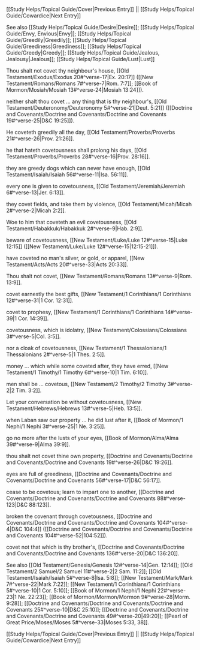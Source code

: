 [[Study Helps/Topical Guide/Cover|Previous Entry]]  ||  [[Study Helps/Topical Guide/Cowardice|Next Entry]]

 See also [[Study Helps/Topical Guide/Desire|Desire]]; [[Study Helps/Topical Guide/Envy, Envious|Envy]]; [[Study Helps/Topical Guide/Greedily|Greedily]]; [[Study Helps/Topical Guide/Greediness|Greediness]]; [[Study Helps/Topical Guide/Greedy|Greedy]]; [[Study Helps/Topical Guide/Jealous, Jealousy|Jealous]]; [[Study Helps/Topical Guide/Lust|Lust]]

 Thou shalt not covet thy neighbour's house, [[Old Testament/Exodus/Exodus 20#^verse-17|Ex. 20:17]] ([[New Testament/Romans/Romans 7#^verse-7|Rom. 7:7]]; [[Book of Mormon/Mosiah/Mosiah 13#^verse-24|Mosiah 13:24]]).

 neither shalt thou covet ... any thing that is thy neighbour's, [[Old Testament/Deuteronomy/Deuteronomy 5#^verse-21|Deut. 5:21]] ([[Doctrine and Covenants/Doctrine and Covenants/Doctrine and Covenants 19#^verse-25|D&C 19:25]]).

 He coveteth greedily all the day, [[Old Testament/Proverbs/Proverbs 21#^verse-26|Prov. 21:26]].

 he that hateth covetousness shall prolong his days, [[Old Testament/Proverbs/Proverbs 28#^verse-16|Prov. 28:16]].

 they are greedy dogs which can never have enough, [[Old Testament/Isaiah/Isaiah 56#^verse-11|Isa. 56:11]].

 every one is given to covetousness, [[Old Testament/Jeremiah/Jeremiah 6#^verse-13|Jer. 6:13]].

 they covet fields, and take them by violence, [[Old Testament/Micah/Micah 2#^verse-2|Micah 2:2]].

 Woe to him that coveteth an evil covetousness, [[Old Testament/Habakkuk/Habakkuk 2#^verse-9|Hab. 2:9]].

 beware of covetousness, [[New Testament/Luke/Luke 12#^verse-15|Luke 12:15]] ([[New Testament/Luke/Luke 12#^verse-15|12:15-21]]).

 have coveted no man's silver, or gold, or apparel, [[New Testament/Acts/Acts 20#^verse-33|Acts 20:33]].

 Thou shalt not covet, [[New Testament/Romans/Romans 13#^verse-9|Rom. 13:9]].

 covet earnestly the best gifts, [[New Testament/1 Corinthians/1 Corinthians 12#^verse-31|1 Cor. 12:31]].

 covet to prophesy, [[New Testament/1 Corinthians/1 Corinthians 14#^verse-39|1 Cor. 14:39]].

 covetousness, which is idolatry, [[New Testament/Colossians/Colossians 3#^verse-5|Col. 3:5]].

 nor a cloak of covetousness, [[New Testament/1 Thessalonians/1 Thessalonians 2#^verse-5|1 Thes. 2:5]].

 money ... which while some coveted after, they have erred, [[New Testament/1 Timothy/1 Timothy 6#^verse-10|1 Tim. 6:10]].

 men shall be ... covetous, [[New Testament/2 Timothy/2 Timothy 3#^verse-2|2 Tim. 3:2]].

 Let your conversation be without covetousness, [[New Testament/Hebrews/Hebrews 13#^verse-5|Heb. 13:5]].

 when Laban saw our property ... he did lust after it, [[Book of Mormon/1 Nephi/1 Nephi 3#^verse-25|1 Ne. 3:25]].

 go no more after the lusts of your eyes, [[Book of Mormon/Alma/Alma 39#^verse-9|Alma 39:9]].

 thou shalt not covet thine own property, [[Doctrine and Covenants/Doctrine and Covenants/Doctrine and Covenants 19#^verse-26|D&C 19:26]].

 eyes are full of greediness, [[Doctrine and Covenants/Doctrine and Covenants/Doctrine and Covenants 56#^verse-17|D&C 56:17]].

 cease to be covetous; learn to impart one to another, [[Doctrine and Covenants/Doctrine and Covenants/Doctrine and Covenants 88#^verse-123|D&C 88:123]].

 broken the covenant through covetousness, [[Doctrine and Covenants/Doctrine and Covenants/Doctrine and Covenants 104#^verse-4|D&C 104:4]] ([[Doctrine and Covenants/Doctrine and Covenants/Doctrine and Covenants 104#^verse-52|104:52]]).

 covet not that which is thy brother's, [[Doctrine and Covenants/Doctrine and Covenants/Doctrine and Covenants 136#^verse-20|D&C 136:20]].

 See also [[Old Testament/Genesis/Genesis 12#^verse-14|Gen. 12:14]]; [[Old Testament/2 Samuel/2 Samuel 11#^verse-2|2 Sam. 11:2]]; [[Old Testament/Isaiah/Isaiah 5#^verse-8|Isa. 5:8]]; [[New Testament/Mark/Mark 7#^verse-22|Mark 7:22]]; [[New Testament/1 Corinthians/1 Corinthians 5#^verse-10|1 Cor. 5:10]]; [[Book of Mormon/1 Nephi/1 Nephi 22#^verse-23|1 Ne. 22:23]]; [[Book of Mormon/Mormon/Mormon 9#^verse-28|Morm. 9:28]]; [[Doctrine and Covenants/Doctrine and Covenants/Doctrine and Covenants 25#^verse-10|D&C 25:10]]; [[Doctrine and Covenants/Doctrine and Covenants/Doctrine and Covenants 49#^verse-20|49:20]]; [[Pearl of Great Price/Moses/Moses 5#^verse-33|Moses 5:33, 38]].

[[Study Helps/Topical Guide/Cover|Previous Entry]]  ||  [[Study Helps/Topical Guide/Cowardice|Next Entry]]